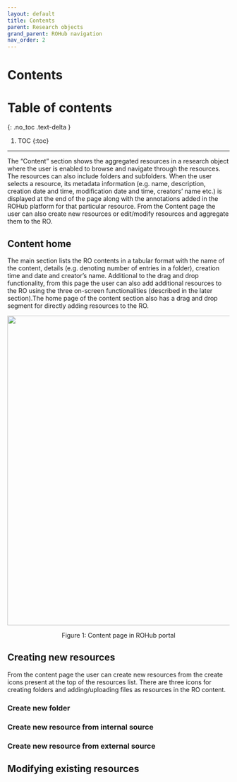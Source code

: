```yaml
---
layout: default
title: Contents
parent: Research objects
grand_parent: ROHub navigation
nav_order: 2
---
```


# Contents

# Table of contents
{: .no_toc .text-delta }

1. TOC
{:toc}

---


The “Content” section shows the aggregated resources in a research object where the user is enabled to browse and navigate through the resources. The resources can also include folders and subfolders. When the user selects a resource, its metadata information (e.g. name, description, creation date and time, modification date and time, creators’ name etc.) is displayed at the end of the page along with the annotations added in the ROHub platform for that particular resource. From the Content page the user can also create new resources or edit/modify resources and aggregate them to the RO.

## Content home
The main section lists the RO contents in a tabular format with the name of the content, details (e.g. denoting number of entries in a folder), creation time and date and creator’s name. Additional to the drag and drop functionality, from this page the user can also add additional resources to the RO using the three on-screen functionalities (described in the later section).The home page of the content section also has a drag and drop segment for directly adding resources to the RO.


<p align="center"> <img src="https://box.psnc.pl/f/3b9bfcf411/?raw=1" width="700"> </p>
<div align="center"> Figure 1: Content page in ROHub portal </div>

## Creating new resources
From the content page the user can create new resources from the  create icons present at the top of the resources list. There are three icons for creating folders and adding/uploading files as resources in the RO content.  
### Create new folder
### Create new resource from internal source
### Create new resource from external source

## Modifying existing resources
